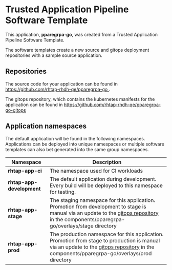# Trusted Application Pipeline Software Template

This application, **pparegrpa-go**, was created from a Trusted Application Pipeline Software Template.

The software templates create a new source and gitops deployment repositories with a sample source application. 

## Repositories

The source code for your application can be found in [https://github.com/rhtap-rhdh-qe/pparegrpa-go ](https://github.com/rhtap-rhdh-qe/pparegrpa-go ).
 
The gitops repository, which contains the kubernetes manifests for the application can be found in 
[https://github.com/rhtap-rhdh-qe/pparegrpa-go-gitops ](https://github.com/rhtap-rhdh-qe/pparegrpa-go-gitops ) 

## Application namespaces 

The default application will be found in the following namespaces. Applications can be deployed into unique namespaces or multiple software templates can also bet generated into the same group namespaces.  

|  Namespace   |  Description   |  
| -------- | -------- |
| **rhtap-app-ci** | The namespace used for CI workloads |
| **rhtap-app-development** | The default application during development. Every build will be deployed to this namespace for testing. |
| **rhtap-app-stage** | The staging namespace for this application. Promotion from development to stage is manual via an update to the [gitops repository](https://github.com/rhtap-rhdh-qe/pparegrpa-go-gitops ) in the components/pparegrpa-go/overlays/stage directory |
| **rhtap-app-prod** | The production namespace for this application. Promotion from stage to production is manual via an update to the [gitops repository](https://github.com/rhtap-rhdh-qe/pparegrpa-go-gitops ) in the components/pparegrpa-go/overlays/prod directory |